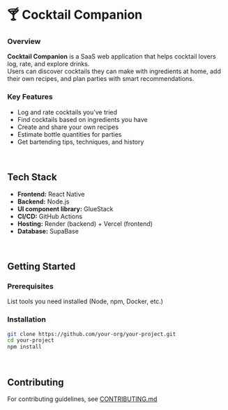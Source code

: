 # 🍸 Cocktail Companion

### Overview
**Cocktail Companion** is a SaaS web application that helps cocktail lovers log, rate, and explore drinks.  
Users can discover cocktails they can make with ingredients at home, add their own recipes, and plan parties with smart recommendations.

### Key Features
- Log and rate cocktails you’ve tried  
- Find cocktails based on ingredients you have  
- Create and share your own recipes  
- Estimate bottle quantities for parties  
- Get bartending tips, techniques, and history  

<br>


## Tech Stack
- **Frontend:** React Native
- **Backend:** Node.js
- **UI component library:** GlueStack
- **CI/CD:** GitHub Actions
- **Hosting:** Render (backend) + Vercel (frontend)
- **Database:** SupaBase

<br>

## Getting Started
### Prerequisites
List tools you need installed (Node, npm, Docker, etc.)

### Installation
```bash
git clone https://github.com/your-org/your-project.git
cd your-project
npm install
```

<br>

## Contributing
For contributing guidelines, see [CONTRIBUTING.md](CONTRIBUTING.md)
